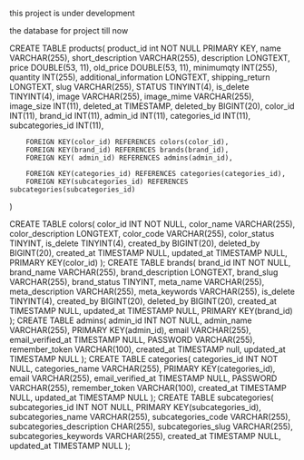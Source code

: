 this project is under development


the database for  project till now

CREATE TABLE products(
    product_id int NOT NULL PRIMARY KEY,
    name VARCHAR(255), 
    short_description VARCHAR(255), 
    description LONGTEXT, 
    price DOUBLE(53, 11),
    old_price DOUBLE(53, 11), 
    minimumqty INT(255), 
    quantity INT(255), 
    additional_information LONGTEXT,
    shipping_return LONGTEXT,
    slug VARCHAR(255),
    STATUS TINYINT(4),
    is_delete TINYINT(4),
        image VARCHAR(255),
        image_mime VARCHAR(255),
        image_size INT(11),
        deleted_at TIMESTAMP,
        deleted_by BIGINT(20),
        color_id INT(11),
        brand_id INT(11),
        admin_id INT(11),
        categories_id INT(11),
        subcategories_id INT(11),
   
        FOREIGN KEY(color_id) REFERENCES colors(color_id),
        FOREIGN KEY(brand_id) REFERENCES brands(brand_id),
        FOREIGN KEY( admin_id) REFERENCES admins(admin_id),
        
        FOREIGN KEY(categories_id) REFERENCES categories(categories_id),
        FOREIGN KEY(subcategories_id) REFERENCES subcategories(subcategories_id)
)


CREATE TABLE colors(
    color_id INT NOT NULL,
    color_name VARCHAR(255),
    color_description LONGTEXT,
    color_code VARCHAR(255),
    color_status TINYINT,
    is_delete TINYINT(4),
    created_by BIGINT(20),
    deleted_by BIGINT(20),
    created_at TIMESTAMP NULL,
    updated_at TIMESTAMP NULL,
    PRIMARY KEY(color_id)
); CREATE TABLE brands(
    brand_id INT NOT NULL,
    brand_name VARCHAR(255),
    brand_description LONGTEXT,
    brand_slug VARCHAR(255),
    brand_status TINYINT,
    meta_name VARCHAR(255),
    meta_description VARCHAR(255),
    meta_keywords VARCHAR(255),
    is_delete TINYINT(4),
    created_by BIGINT(20),
    deleted_by BIGINT(20),
    created_at TIMESTAMP NULL,
    updated_at TIMESTAMP NULL,
    PRIMARY KEY(brand_id)
); CREATE TABLE admins(
    admin_id INT NOT NULL,
    admin_name VARCHAR(255),
    PRIMARY KEY(admin_id),
    email VARCHAR(255),
    email_verified_at TIMESTAMP NULL,
    PASSWORD VARCHAR(255),
    remember_token VARCHAR(100),
    created_at TIMESTAMP null,
    updated_at TIMESTAMP NULL
); CREATE TABLE categories(
    categories_id INT NOT NULL,
    categories_name VARCHAR(255),
    PRIMARY KEY(categories_id),
    email VARCHAR(255),
    email_verified_at TIMESTAMP NULL,
    PASSWORD VARCHAR(255),
    remember_token VARCHAR(100),
    created_at TIMESTAMP NULL,
    updated_at TIMESTAMP NULL
); CREATE TABLE subcategories(
    subcategories_id INT NOT NULL,
    PRIMARY KEY(subcategories_id),
    subcategories_name VARCHAR(255),
    subcategories_code VARCHAR(255),
    subcategories_description CHAR(255),
    subcategories_slug VARCHAR(255),
    subcategories_keywords VARCHAR(255),
    created_at TIMESTAMP NULL,
    updated_at TIMESTAMP NULL
);

